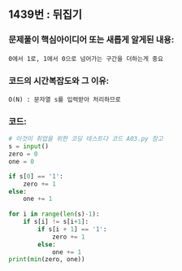 ## 1439번 : 뒤집기

### 문제풀이 핵심아이디어 또는 새롭게 알게된 내용: 
    0에서 1로, 1에서 0으로 넘어가는 구간을 더하는게 중요
    
### 코드의 시간복잡도와 그 이유:
    O(N) : 문자열 s를 입력받아 처리하므로 


### 코드:
```python
# 이것이 취업을 위한 코딩 테스트다 코드 A03.py 참고
s = input()
zero = 0
one = 0

if s[0] == '1':
    zero += 1
else:
    one += 1
    
for i in range(len(s)-1):
    if s[i] != s[i+1]:
        if s[i + 1] == '1':
            zero += 1
        else:
            one += 1
print(min(zero, one))
    
```
